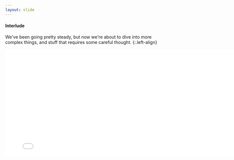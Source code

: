 ```yaml
---
layout: slide
---
```


#### Interlude

We've been going pretty steady, but now we're about to dive into
more complex things, and stuff that requires some careful thought.
{:.left-align}

<iframe src="//giphy.com/embed/14fq3aX3v85VCM" width="800"
height="341" frameBorder="0" class="giphy-embed noprint"
allowFullScreen></iframe>
